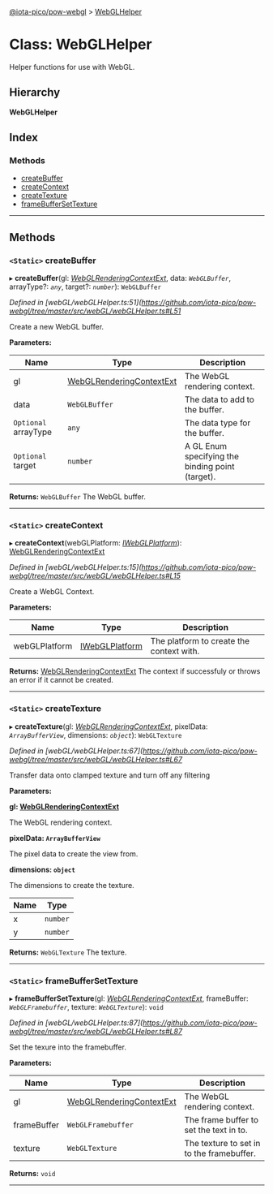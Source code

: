 [@iota-pico/pow-webgl](../README.md) > [WebGLHelper](../classes/webglhelper.md)

# Class: WebGLHelper

Helper functions for use with WebGL.

## Hierarchy

**WebGLHelper**

## Index

### Methods

* [createBuffer](webglhelper.md#createbuffer)
* [createContext](webglhelper.md#createcontext)
* [createTexture](webglhelper.md#createtexture)
* [frameBufferSetTexture](webglhelper.md#framebuffersettexture)

---

## Methods

<a id="createbuffer"></a>

### `<Static>` createBuffer

▸ **createBuffer**(gl: *[WebGLRenderingContextExt](../interfaces/webglrenderingcontextext.md)*, data: *`WebGLBuffer`*, arrayType?: *`any`*, target?: *`number`*): `WebGLBuffer`

*Defined in [webGL/webGLHelper.ts:51](https://github.com/iota-pico/pow-webgl/tree/master/src/webGL/webGLHelper.ts#L51*

Create a new WebGL buffer.

**Parameters:**

| Name | Type | Description |
| ------ | ------ | ------ |
| gl | [WebGLRenderingContextExt](../interfaces/webglrenderingcontextext.md) |  The WebGL rendering context. |
| data | `WebGLBuffer` |  The data to add to the buffer. |
| `Optional` arrayType | `any` |  The data type for the buffer. |
| `Optional` target | `number` |  A GL Enum specifying the binding point (target). |

**Returns:** `WebGLBuffer`
The WebGL buffer.

___
<a id="createcontext"></a>

### `<Static>` createContext

▸ **createContext**(webGLPlatform: *[IWebGLPlatform](../interfaces/iwebglplatform.md)*): [WebGLRenderingContextExt](../interfaces/webglrenderingcontextext.md)

*Defined in [webGL/webGLHelper.ts:15](https://github.com/iota-pico/pow-webgl/tree/master/src/webGL/webGLHelper.ts#L15*

Create a WebGL Context.

**Parameters:**

| Name | Type | Description |
| ------ | ------ | ------ |
| webGLPlatform | [IWebGLPlatform](../interfaces/iwebglplatform.md) |  The platform to create the context with. |

**Returns:** [WebGLRenderingContextExt](../interfaces/webglrenderingcontextext.md)
The context if successfuly or throws an error if it cannot be created.

___
<a id="createtexture"></a>

### `<Static>` createTexture

▸ **createTexture**(gl: *[WebGLRenderingContextExt](../interfaces/webglrenderingcontextext.md)*, pixelData: *`ArrayBufferView`*, dimensions: *`object`*): `WebGLTexture`

*Defined in [webGL/webGLHelper.ts:67](https://github.com/iota-pico/pow-webgl/tree/master/src/webGL/webGLHelper.ts#L67*

Transfer data onto clamped texture and turn off any filtering

**Parameters:**

**gl: [WebGLRenderingContextExt](../interfaces/webglrenderingcontextext.md)**

The WebGL rendering context.

**pixelData: `ArrayBufferView`**

The pixel data to create the view from.

**dimensions: `object`**

The dimensions to create the texture.

| Name | Type |
| ------ | ------ |
| x | `number` |
| y | `number` |

**Returns:** `WebGLTexture`
The texture.

___
<a id="framebuffersettexture"></a>

### `<Static>` frameBufferSetTexture

▸ **frameBufferSetTexture**(gl: *[WebGLRenderingContextExt](../interfaces/webglrenderingcontextext.md)*, frameBuffer: *`WebGLFramebuffer`*, texture: *`WebGLTexture`*): `void`

*Defined in [webGL/webGLHelper.ts:87](https://github.com/iota-pico/pow-webgl/tree/master/src/webGL/webGLHelper.ts#L87*

Set the texure into the framebuffer.

**Parameters:**

| Name | Type | Description |
| ------ | ------ | ------ |
| gl | [WebGLRenderingContextExt](../interfaces/webglrenderingcontextext.md) |  The WebGL rendering context. |
| frameBuffer | `WebGLFramebuffer` |  The frame buffer to set the text in to. |
| texture | `WebGLTexture` |  The texture to set in to the framebuffer. |

**Returns:** `void`

___

